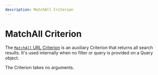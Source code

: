 ```yaml
---
description: MatchAll Criterion
---
```


# MatchAll Criterion

The [`MatchAll` URL Criterion](/api/php_api/php_api_reference/classes/Ibexa-Contracts-Core-Repository-Values-URL-Query-Criterion-MatchAll.html) is an auxiliary Criterion that returns all search results.
It's used internally when no filter or query is provided on a Query object.

The Criterion takes no arguments.
